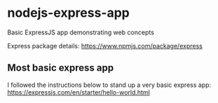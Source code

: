 # nodejs-express-app
Basic ExpressJS app demonstrating web concepts

Express package details: https://www.npmjs.com/package/express

## Most basic express app

I followed the instructions below to stand up a very basic express app: https://expressjs.com/en/starter/hello-world.html
